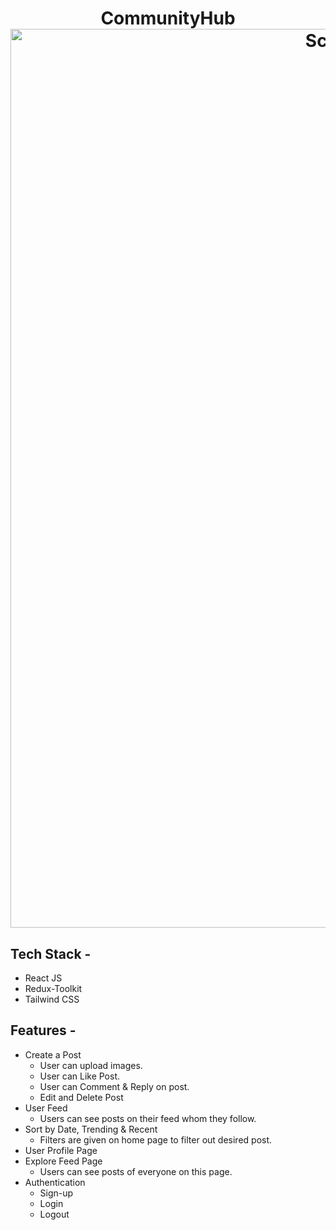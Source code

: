 <h1 align="center">
  CommunityHub
  <img width="1438" alt="Screenshot 2023-10-10 at 7 16 24 PM" src="https://github.com/Keerthanab14/CommunityHub/assets/60786451/48e52df6-51af-436e-8746-99236751337b">

</h1>

## Tech Stack -
- React JS
- Redux-Toolkit
- Tailwind CSS

## Features -

- Create a Post
  - User can upload images.
  - User can Like Post.
  - User can Comment & Reply on post.  
  - Edit and Delete Post
- User Feed   
  - Users can see posts on their feed whom they follow.
- Sort by Date, Trending & Recent
  - Filters are given on home page to filter out desired post.
- User Profile Page
- Explore Feed Page
  - Users can see posts of everyone on this page.
- Authentication
  - Sign-up
  - Login
  - Logout
